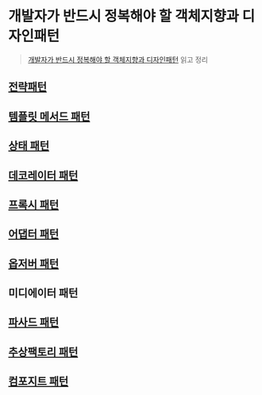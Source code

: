 # 개발자가 반드시 정복해야 할 객체지향과 디자인패턴
> [개발자가 반드시 정복해야 할 객체지향과 디자인패턴](http://www.kyobobook.co.kr/product/detailViewKor.laf?barcode=9788969090010) 읽고 정리
## [전략패턴](https://github.com/wkdehdlr/TIL/blob/main/%EB%94%94%EC%9E%90%EC%9D%B8%ED%8C%A8%ED%84%B4/%EC%A0%84%EB%9E%B5%ED%8C%A8%ED%84%B4.md)
## [템플릿 메서드 패턴](https://github.com/wkdehdlr/TIL/blob/main/%EB%94%94%EC%9E%90%EC%9D%B8%ED%8C%A8%ED%84%B4/%ED%85%9C%ED%94%8C%EB%A6%BF%EB%A9%94%EC%84%9C%EB%93%9C%20%ED%8C%A8%ED%84%B4.md)
## [상태 패턴](https://github.com/wkdehdlr/TIL/blob/main/%EB%94%94%EC%9E%90%EC%9D%B8%ED%8C%A8%ED%84%B4/%EC%83%81%ED%83%9C%20%ED%8C%A8%ED%84%B4.md)
## [데코레이터 패턴](https://github.com/wkdehdlr/TIL/blob/main/%EB%94%94%EC%9E%90%EC%9D%B8%ED%8C%A8%ED%84%B4/%EB%8D%B0%EC%BD%94%EB%A0%88%EC%9D%B4%ED%84%B0%20%ED%8C%A8%ED%84%B4.md)
## [프록시 패턴](https://github.com/wkdehdlr/TIL/blob/main/%EB%94%94%EC%9E%90%EC%9D%B8%ED%8C%A8%ED%84%B4/%ED%94%84%EB%A1%9D%EC%8B%9C%20%ED%8C%A8%ED%84%B4.md)
## [어댑터 패턴]()
## [옵저버 패턴]()
## 미디에이터 패턴
## [파사드 패턴]()
## [추상팩토리 패턴]()
## [컴포지트 패턴]()
